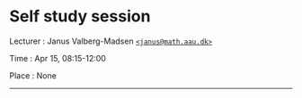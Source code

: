# Self study session

Lecturer
: Janus Valberg-Madsen [`<janus@math.aau.dk>`](mailto:janus@math.aau.dk)

Time
: Apr 15, 08:15-12:00

Place
: None

---
